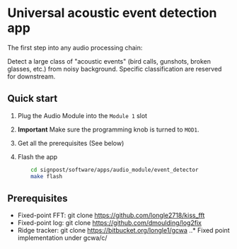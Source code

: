 # Universal acoustic event detection app
The first step into any audio processing chain:

Detect a large class of "acoustic events" (bird calls, gunshots, broken glasses, etc.) from noisy background.
Specific classification are reserved for downstream.

## Quick start
1. Plug the Audio Module into the `Module 1` slot

2.  **Important** Make sure the programming knob is turned to `MOD1`.

3. Get all the prerequisites (See below)

4. Flash the app

    ```bash
        cd signpost/software/apps/audio_module/event_detector
        make flash
    ```

## Prerequisites
* Fixed-point FFT: git clone https://github.com/longle2718/kiss_fft
* Fixed-point log: git clone https://github.com/dmoulding/log2fix
* Ridge tracker: git clone https://bitbucket.org/longle1/gcwa
..* Fixed point implementation under gcwa/c/
